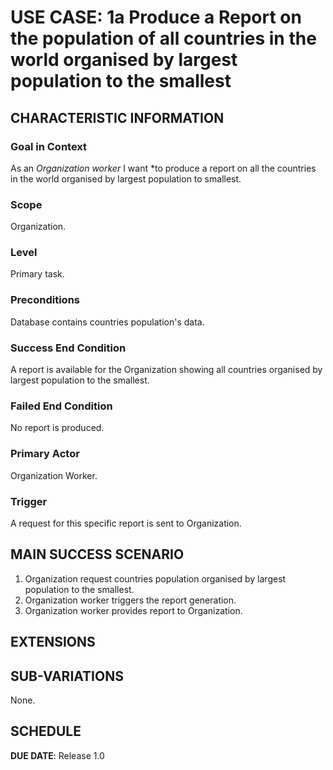 # USE CASE: 1a Produce a Report on the population of all countries in the world organised by largest population to the smallest

## CHARACTERISTIC INFORMATION

### Goal in Context

As an *Organization worker* I want *to produce a report on all the countries in the world organised by largest population to smallest.
### Scope

Organization.

### Level

Primary task.

### Preconditions

Database contains countries population's data.

### Success End Condition

A report is available for the Organization showing all countries organised by largest population to the
smallest.

### Failed End Condition

No report is produced.

### Primary Actor

Organization Worker.

### Trigger

A request for this specific report is sent to Organization.

## MAIN SUCCESS SCENARIO

1. Organization request countries population organised by largest population to the smallest.
2. Organization worker triggers the report generation.
4. Organization worker  provides report to Organization.

## EXTENSIONS


## SUB-VARIATIONS

None.

## SCHEDULE

**DUE DATE**: Release 1.0